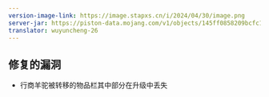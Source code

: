 ```yaml
---
version-image-link: https://image.stapxs.cn/i/2024/04/30/image.png
server-jar: https://piston-data.mojang.com/v1/objects/145ff0858209bcfc164859ba735d4199aafa1eea/server.jar
translator: wuyuncheng-26
---
```

## 修复的漏洞
* 行商羊驼被转移的物品栏其中部分在升级中丢失